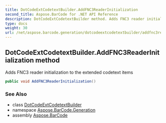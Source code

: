 ```yaml
---
title: DotCodeExtCodetextBuilder.AddFNC3ReaderInitialization
second_title: Aspose.BarCode for .NET API Reference
description: DotCodeExtCodetextBuilder method. Adds FNC3 reader initialization to the extended codetext items
type: docs
weight: 30
url: /net/aspose.barcode.generation/dotcodeextcodetextbuilder/addfnc3readerinitialization/
---
```

## DotCodeExtCodetextBuilder.AddFNC3ReaderInitialization method

Adds FNC3 reader initialization to the extended codetext items

```csharp
public void AddFNC3ReaderInitialization()
```

### See Also

* class [DotCodeExtCodetextBuilder](../)
* namespace [Aspose.BarCode.Generation](../../dotcodeextcodetextbuilder/)
* assembly [Aspose.BarCode](../../../)


